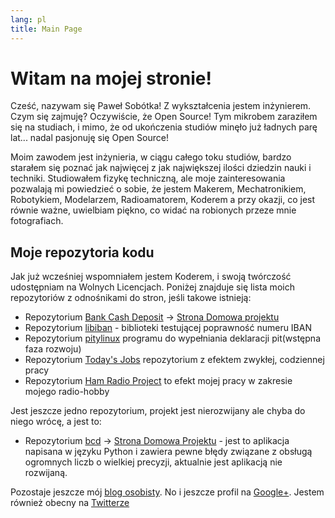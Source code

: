 ```yaml
---
lang: pl
title: Main Page
---
```



# Witam na mojej stronie!

Cześć, nazywam się Paweł Sobótka! Z wykształcenia jestem inżynierem. Czym się zajmuję? Oczywiście, że Open Source! Tym mikrobem zaraziłem się na studiach, i mimo, że od ukończenia studiów minęło już ładnych parę lat... nadal pasjonuję się Open Source!

Moim zawodem jest inżynieria, w ciągu całego toku studiów, bardzo starałem się poznać jak najwięcej z jak największej ilości dziedzin nauki i techniki. Studiowałem fizykę techniczną, ale moje zainteresowania pozwalają mi powiedzieć o sobie, że jestem Makerem, Mechatronikiem, Robotykiem, Modelarzem, Radioamatorem, Koderem a przy okazji, co jest równie ważne, uwielbiam piękno, co widać na robionych przeze mnie fotografiach.

## Moje repozytoria kodu
Jak już wcześniej wspomniałem jestem Koderem, i swoją twórczość udostępniam na Wolnych Licencjach. Poniżej znajduje się lista moich repozytoriów z odnośnikami do stron, jeśli takowe istnieją:

- Repozytorium [Bank Cash Deposit](https://github.com/majsterklepka/BaCaDe "Repozytorium BaCaDe") -> [Strona Domowa projektu](https://majsterklepka.github.io/BaCaDe "Strona Domowa Projektu BaCaDe")
- Repozytorium [libiban](https://github.com/majsterklepka/libiban "Repozytorium libiban") - biblioteki testującej poprawność numeru IBAN
- Repozytorium [pitylinux](https://github.com/majsterklepka/pitylinux "Repozytorium pitylinux") programu do wypełniania deklaracji pit(wstępna faza rozwoju)
- Repozytorium [Today's Jobs](https://github.com/majsterklepka/tdsj "Repozytorium tdsj") repozytorium z efektem zwykłej, codziennej pracy
- Repozytorium [Ham Radio Project](https://github.com/majsterklepka/hrl "Repozytorium hrl") to efekt mojej pracy w zakresie mojego radio-hobby

Jest jeszcze jedno repozytorium, projekt jest nierozwijany ale chyba do niego wrócę, a jest to:

- Repozytorium [bcd](https://github.com/majsterklepka/bcd "Repozytorium bcd") -> [Strona Domowa Projektu](https://majsterklepka.github.io/bcd "Strona Domowa Projektu Bank Cash Deposit w Python") - jest to aplikacja napisana w języku Python i zawiera pewne błędy związane z obsługą ogromnych liczb o wielkiej precyzji, aktualnie jest aplikacją nie rozwijaną.

Pozostaje jeszcze mój [blog osobisty](https://hothead-hobbyist.blogspot.com "Blog Osobisty na Blogger.com"). No i jeszcze profil na [Google+](https://plus.google.com/u/0/communities/117763257839180572219 "Google Plus Profil"). Jestem również obecny na [Twitterze](https://twitter.com/StaryWandal "@StaryWandal")

